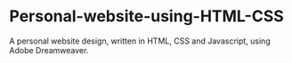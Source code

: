 # Personal-website-using-HTML-CSS
A personal website design, written in HTML, CSS and Javascript, using Adobe Dreamweaver.
